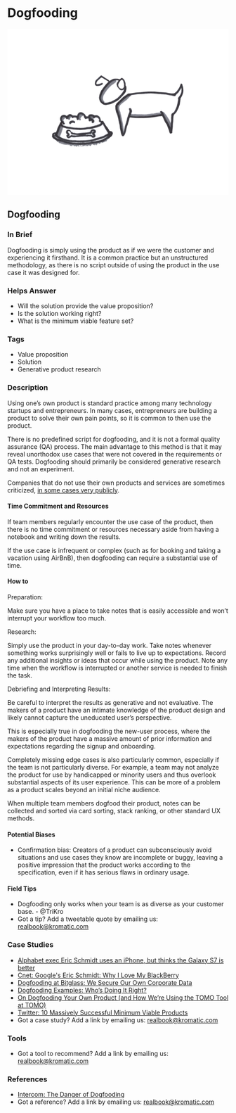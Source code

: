 # Dogfooding

![](../.gitbook/assets/illustration-dog-fooding.png)

## Dogfooding

### In Brief

Dogfooding is simply using the product as if we were the customer and experiencing it firsthand. It is a common practice but an unstructured methodology, as there is no script outside of using the product in the use case it was designed for.

### Helps Answer

* Will the solution provide the value proposition?
* Is the solution working right?
* What is the minimum viable feature set?

### Tags

* Value proposition
* Solution
* Generative product research

### Description

Using one’s own product is standard practice among many technology startups and entrepreneurs. In many cases, entrepreneurs are building a product to solve their own pain points, so it is common to then use the product.

There is no predefined script for dogfooding, and it is not a formal quality assurance \(QA\) process. The main advantage to this method is that it may reveal unorthodox use cases that were not covered in the requirements or QA tests. Dogfooding should primarily be considered generative research and not an experiment.

Companies that do not use their own products and services are sometimes criticized, [in some cases very publicly](https://www.cnet.com/news/googles-eric-schmidt-why-i-love-my-blackberry/).

#### **Time Commitment and Resources** 

If team members regularly encounter the use case of the product, then there is no time commitment or resources necessary aside from having a notebook and writing down the results.

If the use case is infrequent or complex \(such as for booking and taking a vacation using AirBnB\), then dogfooding can require a substantial use of time.

#### How to

Preparation:

Make sure you have a place to take notes that is easily accessible and won’t interrupt your workflow too much.

Research:

Simply use the product in your day-to-day work. Take notes whenever something works surprisingly well or fails to live up to expectations. Record any additional insights or ideas that occur while using the product. Note any time when the workflow is interrupted or another service is needed to finish the task.

Debriefing and Interpreting Results:

Be careful to interpret the results as generative and not evaluative. The makers of a product have an intimate knowledge of the product design and likely cannot capture the uneducated user’s perspective.

This is especially true in dogfooding the new-user process, where the makers of the product have a massive amount of prior information and expectations regarding the signup and onboarding.

Completely missing edge cases is also particularly common, especially if the team is not particularly diverse. For example, a team may not analyze the product for use by handicapped or minority users and thus overlook substantial aspects of its user experience. This can be more of a problem as a product scales beyond an initial niche audience.

When multiple team members dogfood their product, notes can be collected and sorted via card sorting, stack ranking, or other standard UX methods.

#### Potential Biases

* Confirmation bias: Creators of a product can subconsciously avoid situations and use cases they know are incomplete or buggy, leaving a positive impression that the product works according to the specification, even if it has serious flaws in ordinary usage.

#### Field Tips

* Dogfooding only works when your team is as diverse as your customer base. - @TriKro
* Got a tip? Add a tweetable quote by emailing us: [realbook@kromatic.com](mailto:realbook@kromatic.com)

### Case Studies

* [Alphabet exec Eric Schmidt uses an iPhone, but thinks the Galaxy S7 is better](http://www.digitaltrends.com/mobile/eric-schmidt-iphone-use/)
* [Cnet: Google's Eric Schmidt: Why I Love My BlackBerry](https://www.cnet.com/news/googles-eric-schmidt-why-i-love-my-blackberry/)
* [Dogfooding at Bitglass: We Secure Our Own Corporate Data](http://www.bitglass.com/blog/dogfooding-at-bitglass-we-secure-our-own-corporate-data)
* [Dogfooding Examples: Who’s Doing It Right?](https://instabug.com/blog/dogfooding-examples-whos-doing-it-right/)
* [On Dogfooding Your Own Product \(and How We’re Using the TOMO Tool at TOMO\)](https://medium.com/@saddington/on-dogfooding-your-own-product-and-how-we-re-using-the-tomo-tool-at-tomo-3e2bc1c8415f)
* [Twitter: 10 Massively Successful Minimum Viable Products](https://speckyboy.com/successful-minimum-viable-products/)
* Got a case study? Add a link by emailing us: [realbook@kromatic.com](mailto:realbook@kromatic.com) 

### Tools

* Got a tool to recommend? Add a link by emailing us: [realbook@kromatic.com](mailto:realbook@kromatic.com)

### References

* [Intercom: The Danger of Dogfooding](https://blog.intercom.com/the-danger-of-dogfooding/)
* Got a reference? Add a link by emailing us: [realbook@kromatic.com](mailto:realbook@kromatic.com)



